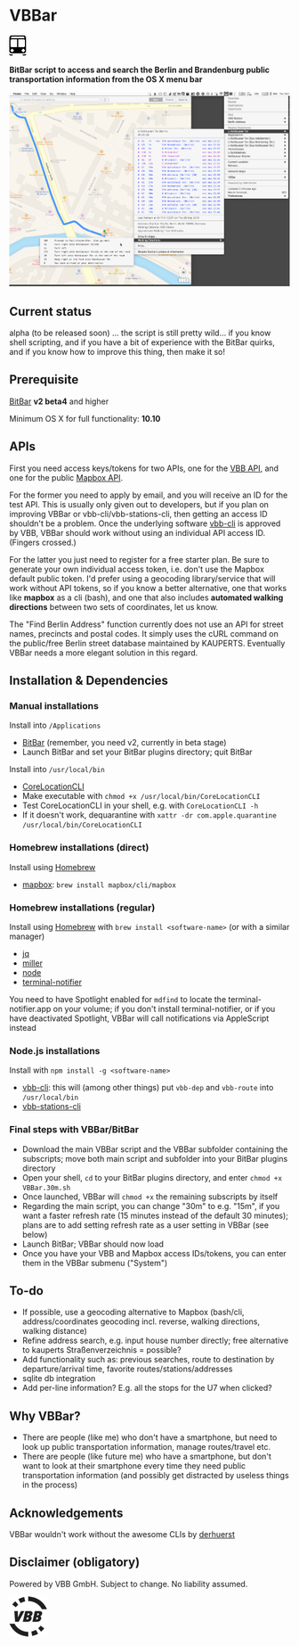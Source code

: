 # VBBar
![VBBar](https://github.com/JayBrown/VBBar/blob/master/img/VBBar_icon.png)

**BitBar script to access and search the Berlin and Brandenburg public transportation information from the OS X menu bar**

![VBBar-screengrab](https://github.com/JayBrown/VBBar/blob/master/img/VBBar_grab.png)

## Current status
alpha (to be released soon) … the script is still pretty wild… if you know shell scripting, and if you have a bit of experience with the BitBar quirks, and if you know how to improve this thing, then make it so!

## Prerequisite
[BitBar](https://github.com/matryer/bitbar) **v2 beta4** and higher

Minimum OS X for full functionality: **10.10**

## APIs
First you need access keys/tokens for two APIs, one for the [VBB API](http://www.vbb.de/labs), and one for the public [Mapbox API](https://www.mapbox.com/studio/signup/?plan=starter).

For the former you need to apply by email, and you will receive an ID for the test API. This is usually only given out to developers, but if you plan on improving VBBar or vbb-cli/vbb-stations-cli, then getting an access ID shouldn't be a problem. Once the underlying software [vbb-cli](https://github.com/derhuerst/vbb-cli) is approved by VBB, VBBar should work without using an individual API access ID. (Fingers crossed.)

For the latter you just need to register for a free starter plan. Be sure to generate your own individual access token, i.e. don't use the Mapbox default public token. I'd prefer using a geocoding library/service that will work without API tokens, so if you know a better alternative, one that works like **mapbox** as a cli (bash), and one that also includes **automated walking directions** between two sets of coordinates, let us know.

The "Find Berlin Address" function currently does not use an API for street names, precincts and postal codes. It simply uses the cURL command on the public/free Berlin street database maintained by KAUPERTS. Eventually VBBar needs a more elegant solution in this regard.

## Installation & Dependencies

### Manual installations
Install into `/Applications`
* [BitBar](https://github.com/matryer/bitbar) (remember, you need v2, currently in beta stage)
* Launch BitBar and set your BitBar plugins directory; quit BitBar

Install into `/usr/local/bin`
* [CoreLocationCLI](https://github.com/fulldecent/corelocationcli)
* Make executable with `chmod +x /usr/local/bin/CoreLocationCLI`
* Test CoreLocationCLI in your shell, e.g. with `CoreLocationCLI -h`
* If it doesn't work, dequarantine with `xattr -dr com.apple.quarantine /usr/local/bin/CoreLocationCLI`

### Homebrew installations (direct)
Install using [Homebrew](http://brew.sh)
* [mapbox](https://github.com/mapbox/mapbox-cli-py): `brew install mapbox/cli/mapbox`

### Homebrew installations (regular)
Install using [Homebrew](http://brew.sh) with `brew install <software-name>` (or with a similar manager) 

* [jq](https://stedolan.github.io/jq/)
* [miller](https://github.com/johnkerl/miller)
* [node](https://nodejs.org)
* [terminal-notifier](https://github.com/alloy/terminal-notifier)

You need to have Spotlight enabled for `mdfind` to locate the terminal-notifier.app on your volume; if you don't install terminal-notifier, or if you have deactivated Spotlight, VBBar will call notifications via AppleScript instead

### Node.js installations
Install with `npm install -g <software-name>`
* [vbb-cli](https://github.com/derhuerst/vbb-cli): this will (among other things) put `vbb-dep` and `vbb-route` into `/usr/local/bin`
* [vbb-stations-cli](https://github.com/derhuerst/vbb-stations-cli)

### Final steps with VBBar/BitBar
* Download the main VBBar script and the VBBar subfolder containing the subscripts; move both main script and subfolder into your BitBar plugins directory
* Open your shell, `cd` to your BitBar plugins directory, and enter `chmod +x VBBar.30m.sh`
* Once launched, VBBar will `chmod +x` the remaining subscripts by itself
* Regarding the main script, you can change "30m" to e.g. "15m", if you want a faster refresh rate (15 minutes instead of the default 30 minutes); plans are to add setting refresh rate as a user setting in VBBar (see below)
* Launch BitBar; VBBar should now load
* Once you have your VBB and Mapbox access IDs/tokens, you can enter them in the VBBar submenu ("System")

## To-do

* If possible, use a geocoding alternative to Mapbox (bash/cli, address/coordinates geocoding incl. reverse, walking directions, walking distance)
* Refine address search, e.g. input house number directly; free alternative to kauperts Straßenverzeichnis = possible?
* Add functionality such as: previous searches, route to destination by departure/arrival time, favorite routes/stations/addresses
* sqlite db integration
* Add per-line information? E.g. all the stops for the U7 when clicked?

## Why VBBar?

* There are people (like me) who don't have a smartphone, but need to look up public transportation information, manage routes/travel etc.
* There are people (like future me) who have a smartphone, but don't want to look at their smartphone every time they need public transportation information (and possibly get distracted by useless things in the process)

## Acknowledgements
VBBar wouldn't work without the awesome CLIs by [derhuerst](https://github.com/derhuerst?tab=repositories)

## Disclaimer (obligatory)
Powered by VBB GmbH. Subject to change. No liability assumed.

![VBB](https://github.com/JayBrown/VBBar/blob/master/img/VBB_logo.png)